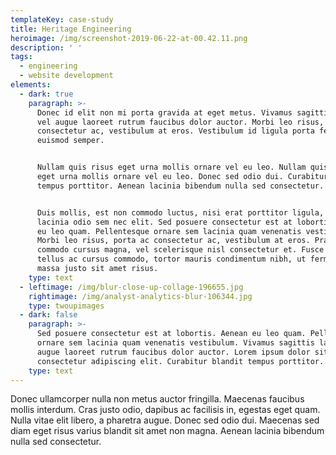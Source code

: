 ```yaml
---
templateKey: case-study
title: Heritage Engineering
heroimage: /img/screenshot-2019-06-22-at-00.42.11.png
description: ' '
tags:
  - engineering
  - website development
elements:
  - dark: true
    paragraph: >-
      Donec id elit non mi porta gravida at eget metus. Vivamus sagittis lacus
      vel augue laoreet rutrum faucibus dolor auctor. Morbi leo risus, porta ac
      consectetur ac, vestibulum at eros. Vestibulum id ligula porta felis
      euismod semper.


      Nullam quis risus eget urna mollis ornare vel eu leo. Nullam quis risus
      eget urna mollis ornare vel eu leo. Donec sed odio dui. Curabitur blandit
      tempus porttitor. Aenean lacinia bibendum nulla sed consectetur.


      Duis mollis, est non commodo luctus, nisi erat porttitor ligula, eget
      lacinia odio sem nec elit. Sed posuere consectetur est at lobortis. Aenean
      eu leo quam. Pellentesque ornare sem lacinia quam venenatis vestibulum.
      Morbi leo risus, porta ac consectetur ac, vestibulum at eros. Praesent
      commodo cursus magna, vel scelerisque nisl consectetur et. Fusce dapibus,
      tellus ac cursus commodo, tortor mauris condimentum nibh, ut fermentum
      massa justo sit amet risus.
    type: text
  - leftimage: /img/blur-close-up-collage-196655.jpg
    rightimage: /img/analyst-analytics-blur-106344.jpg
    type: twoupimages
  - dark: false
    paragraph: >-
      Sed posuere consectetur est at lobortis. Aenean eu leo quam. Pellentesque
      ornare sem lacinia quam venenatis vestibulum. Vivamus sagittis lacus vel
      augue laoreet rutrum faucibus dolor auctor. Lorem ipsum dolor sit amet,
      consectetur adipiscing elit. Curabitur blandit tempus porttitor.
    type: text
---
```

Donec ullamcorper nulla non metus auctor fringilla. Maecenas faucibus mollis interdum. Cras justo odio, dapibus ac facilisis in, egestas eget quam. Nulla vitae elit libero, a pharetra augue. Donec sed odio dui. Maecenas sed diam eget risus varius blandit sit amet non magna. Aenean lacinia bibendum nulla sed consectetur.
